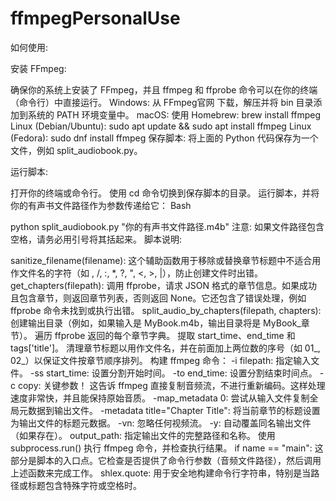 # ffmpegPersonalUse

 

如何使用:

安装 FFmpeg:

确保你的系统上安装了 FFmpeg，并且 ffmpeg 和 ffprobe 命令可以在你的终端（命令行）中直接运行。
Windows: 从 FFmpeg官网 下载，解压并将 bin 目录添加到系统的 PATH 环境变量中。
macOS: 使用 Homebrew: brew install ffmpeg
Linux (Debian/Ubuntu): sudo apt update && sudo apt install ffmpeg
Linux (Fedora): sudo dnf install ffmpeg
保存脚本: 将上面的 Python 代码保存为一个文件，例如 split_audiobook.py。

运行脚本:

打开你的终端或命令行。
使用 cd 命令切换到保存脚本的目录。
运行脚本，并将你的有声书文件路径作为参数传递给它：
Bash

python split_audiobook.py "你的有声书文件路径.m4b"
注意: 如果文件路径包含空格，请务必用引号将其括起来。
脚本说明:

sanitize_filename(filename): 这个辅助函数用于移除或替换章节标题中不适合用作文件名的字符（如 , /, :, *, ?, ", <, >, |），防止创建文件时出错。
get_chapters(filepath): 调用 ffprobe，请求 JSON 格式的章节信息。如果成功且包含章节，则返回章节列表，否则返回 None。它还包含了错误处理，例如 ffprobe 命令未找到或执行出错。
split_audio_by_chapters(filepath, chapters):
创建输出目录（例如，如果输入是 MyBook.m4b，输出目录将是 MyBook_章节）。
遍历 ffprobe 返回的每个章节字典。
提取 start_time、end_time 和 tags['title']。
清理章节标题以用作文件名，并在前面加上两位数的序号（如 01_, 02_）以保证文件按章节顺序排列。
构建 ffmpeg 命令：
-i filepath: 指定输入文件。
-ss start_time: 设置分割开始时间。
-to end_time: 设置分割结束时间点。
-c copy: 关键参数！ 这告诉 ffmpeg 直接复制音频流，不进行重新编码。这样处理速度非常快，并且能保持原始音质。
-map_metadata 0: 尝试从输入文件复制全局元数据到输出文件。
-metadata title="Chapter Title": 将当前章节的标题设置为输出文件的标题元数据。
-vn: 忽略任何视频流。
-y: 自动覆盖同名输出文件（如果存在）。
output_path: 指定输出文件的完整路径和名称。
使用 subprocess.run() 执行 ffmpeg 命令，并检查执行结果。
if name == "main": 这部分是脚本的入口点。它检查是否提供了命令行参数（音频文件路径），然后调用上述函数来完成工作。
shlex.quote: 用于安全地构建命令行字符串，特别是当路径或标题包含特殊字符或空格时。

 
